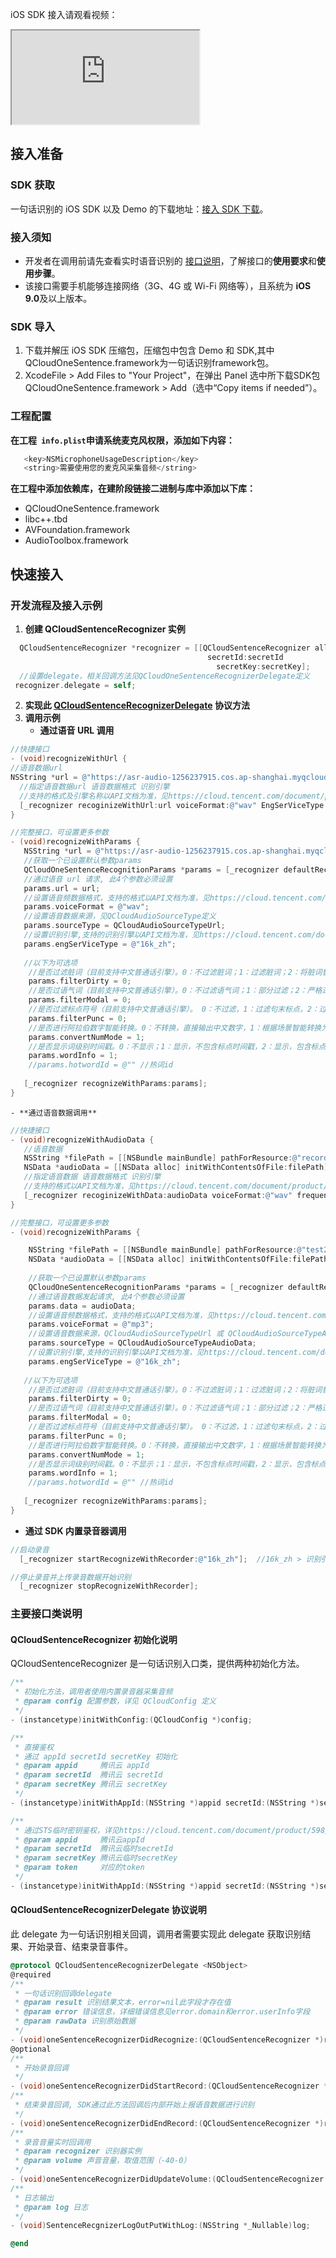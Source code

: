 iOS SDK 接入请观看视频：
<div class="doc-video-mod"><iframe src="https://cloud.tencent.com/edu/learning/quick-play/1692-20714?source=gw.doc.media&withPoster=1&notip=1"></iframe></div>

## 接入准备
### SDK 获取
一句话识别的 iOS SDK 以及 Demo 的下载地址：[接入 SDK 下载](https://console.cloud.tencent.com/asr/download)。

### 接入须知
- 开发者在调用前请先查看实时语音识别的 [接口说明](https://cloud.tencent.com/document/product/1093/37308)，了解接口的**使用要求**和**使用步骤**。
- 该接口需要手机能够连接网络（3G、4G 或 Wi-Fi 网络等），且系统为 **iOS 9.0**及以上版本。

### SDK 导入
1. 下载并解压 iOS SDK 压缩包，压缩包中包含 Demo 和 SDK,其中QCloudOneSentence.framework为一句话识别framework包。
2. XcodeFile > Add Files to "Your Project"，在弹出 Panel 选中所下载SDK包 QCloudOneSentence.framework > Add（选中“Copy items if needed”）。

### 工程配置
**在工程` info.plist`申请系统麦克风权限，添加如下内容：**

```objective-c
   <key>NSMicrophoneUsageDescription</key>
   <string>需要使用您的麦克风采集音频</string>
```
**在工程中添加依赖库，在建阶段链接二进制与库中添加以下库：**
- QCloudOneSentence.framework
- libc++.tbd
- AVFoundation.framework
- AudioToolbox.framework
    
## 快速接入
### 开发流程及接入示例
1. **创建 QCloudSentenceRecognizer 实例** 
```objective-c
  QCloudSentenceRecognizer *recognizer = [[QCloudSentenceRecognizer alloc] initWithAppId:appId 
  									        secretId:secretId 
									          secretKey:secretKey];
  //设置delegate，相关回调方法见QCloudOneSentenceRecognizerDelegate定义
 recognizer.delegate = self;
```
2. **实现此 [QCloudSentenceRecognizerDelegate](#QCloudSentenceRecognizerDelegate) 协议方法**
3. **调用示例**
	- **通过语音 URL 调用**
```objective-c
//快捷接口
- (void)recognizeWithUrl {
//语音数据url
NSString *url = @"https://asr-audio-1256237915.cos.ap-shanghai.myqcloud.com/30s.wav";
  //指定语音数据url 语音数据格式 识别引擎
  //支持的格式及引擎名称以API文档为准，见https://cloud.tencent.com/document/product/1093/35646
  [_recognizer recoginizeWithUrl:url voiceFormat:@"wav" EngSerViceType:@"16k_zh"];
}

//完整接口，可设置更多参数
- (void)recognizeWithParams {
   NSString *url = @"https://asr-audio-1256237915.cos.ap-shanghai.myqcloud.com/30s.wav";
   //获取一个已设置默认参数params
   QCloudOneSentenceRecognitionParams *params = [_recognizer defaultRecognitionParams];    
   //通过语音 url 请求, 此4个参数必须设置
   params.url = url;                           
   //设置语音频数据格式，支持的格式以API文档为准，见https://cloud.tencent.com/document/product/1093/35646
   params.voiceFormat = @"wav";
   //设置语音数据来源，见QCloudAudioSourceType定义
   params.sourceType = QCloudAudioSourceTypeUrl;
   //设置识别引擎,支持的识别引擎以API文档为准，见https://cloud.tencent.com/document/product/1093/35646
   params.engSerViceType = @"16k_zh"; 
  
   //以下为可选项
    //是否过滤脏词（目前支持中文普通话引擎）。0：不过滤脏词；1：过滤脏词；2：将脏词替换为 * 。默认值为 0。
    params.filterDirty = 0;
    //是否过语气词（目前支持中文普通话引擎）。0：不过滤语气词；1：部分过滤；2：严格过滤 。默认值为 0。
    params.filterModal = 0;
    //是否过滤标点符号（目前支持中文普通话引擎）。 0：不过滤，1：过滤句末标点，2：过滤所有标点。默认值为 0。
    params.filterPunc = 0;
    //是否进行阿拉伯数字智能转换。0：不转换，直接输出中文数字，1：根据场景智能转换为阿拉伯数字。默认值为1。
    params.convertNumMode = 1;
    //是否显示词级别时间戳。0：不显示；1：显示，不包含标点时间戳，2：显示，包含标点时间戳。默认值为 0。
    params.wordInfo = 1;
    //params.hotwordId = @"" //热词id
  
   [_recognizer recognizeWithParams:params];
}
```
	- **通过语音数据调用**
```objective-c
//快捷接口
- (void)recognizeWithAudioData {
   //语音数据
   NSString *filePath = [[NSBundle mainBundle] pathForResource:@"recordedFile" ofType:@"wav"];
   NSData *audioData = [[NSData alloc] initWithContentsOfFile:filePath];
   //指定语音数据 语音数据格式 识别引擎
   //支持的格式以API文档为准，见https://cloud.tencent.com/document/product/1093/48982
   [_recognizer recoginizeWithData:audioData voiceFormat:@"wav" frequence:@"16k_zh"];
}

//完整接口，可设置更多参数
- (void)recognizeWithParams {

    NSString *filePath = [[NSBundle mainBundle] pathForResource:@"test2" ofType:@"mp3"];
    NSData *audioData = [[NSData alloc] initWithContentsOfFile:filePath];
  
    //获取一个已设置默认参数params
    QCloudOneSentenceRecognitionParams *params = [_recognizer defaultRecognitionParams];    
    //通过语音数据发起请求, 此4个参数必须设置
    params.data = audioData;
    //设置语音频数据格式，支持的格式以API文档为准，见https://cloud.tencent.com/document/product/1093/35646
    params.voiceFormat = @"mp3";
    //设置语音数据来源，QCloudAudioSourceTypeUrl 或 QCloudAudioSourceTypeAudioData
    params.sourceType = QCloudAudioSourceTypeAudioData; 
    //设置识别引擎,支持的识别引擎以API文档为准，见https://cloud.tencent.com/document/product/1093/35646
    params.engSerViceType = @"16k_zh"; 
  
   //以下为可选项
    //是否过滤脏词（目前支持中文普通话引擎）。0：不过滤脏词；1：过滤脏词；2：将脏词替换为 * 。默认值为 0。
    params.filterDirty = 0;
    //是否过语气词（目前支持中文普通话引擎）。0：不过滤语气词；1：部分过滤；2：严格过滤 。默认值为 0。
    params.filterModal = 0;
    //是否过滤标点符号（目前支持中文普通话引擎）。 0：不过滤，1：过滤句末标点，2：过滤所有标点。默认值为 0。
    params.filterPunc = 0;
    //是否进行阿拉伯数字智能转换。0：不转换，直接输出中文数字，1：根据场景智能转换为阿拉伯数字。默认值为1。
    params.convertNumMode = 1;
    //是否显示词级别时间戳。0：不显示；1：显示，不包含标点时间戳，2：显示，包含标点时间戳。默认值为 0。
    params.wordInfo = 1;
    //params.hotwordId = @"" //热词id
  
   [_recognizer recognizeWithParams:params];
}
```
 - **通过 SDK 内置录音器调用**
```objective-c
//启动录音
  [_recognizer startRecognizeWithRecorder:@"16k_zh"];  //16k_zh > 识别引擎,传nil将默认使用16k_zh,支持的识别引擎以API文档为准，见https://cloud.tencent.com/document/product/1093/35646

//停止录音并上传录音数据开始识别
  [_recognizer stopRecognizeWithRecorder];
```

### 主要接口类说明
#### QCloudSentenceRecognizer 初始化说明
QCloudSentenceRecognizer 是一句话识别入口类，提供两种初始化方法。
```objective-c
/**
 * 初始化方法，调用者使用内置录音器采集音频
 * @param config 配置参数，详见 QCloudConfig 定义
 */
- (instancetype)initWithConfig:(QCloudConfig *)config;

/**
 * 直接鉴权
 * 通过 appId secretId secretKey 初始化
 * @param appid     腾讯云 appId        
 * @param secretId  腾讯云 secretId     
 * @param secretKey 腾讯云 secretKey    
 */
- (instancetype)initWithAppId:(NSString *)appid secretId:(NSString *)secretId secretKey:(NSString *)secretKey;

/**
 * 通过STS临时密钥鉴权，详见https://cloud.tencent.com/document/product/598/33416
 * @param appid     腾讯云appId 
 * @param secretId  腾讯云临时secretId  
 * @param secretKey 腾讯云临时secretKey
 * @param token     对应的token
 */
- (instancetype)initWithAppId:(NSString *)appid secretId:(NSString *)secretId secretKey:(NSString *)secretKey token:(NSString *)token;
```

[](id:QCloudSentenceRecognizerDelegate)
#### QCloudSentenceRecognizerDelegate 协议说明
此 delegate 为一句话识别相关回调，调用者需要实现此 delegate 获取识别结果、开始录音、结束录音事件。
```objective-c
@protocol QCloudSentenceRecognizerDelegate <NSObject>
@required
/**
 * 一句话识别回调delegate
 * @param result 识别结果文本，error=nil此字段才存在值
 * @param error 错误信息，详细错误信息见error.domain和error.userInfo字段
 * @param rawData 识别原始数据
 */
- (void)oneSentenceRecognizerDidRecognize:(QCloudSentenceRecognizer *)recognizer text:(nullable NSString *)text error:(nullable NSError *)error resultData:(nullable NSDictionary *)resultData;
@optional
/**
 * 开始录音回调
 */
- (void)oneSentenceRecognizerDidStartRecord:(QCloudSentenceRecognizer *)recognizer error:(nullable NSError *)error;
/**
 * 结束录音回调, SDK通过此方法回调后内部开始上报语音数据进行识别
 */
- (void)oneSentenceRecognizerDidEndRecord:(QCloudSentenceRecognizer *)recognizer;
/**
 * 录音音量实时回调用
 * @param recognizer 识别器实例
 * @param volume 声音音量，取值范围（-40-0）
 */
- (void)oneSentenceRecognizerDidUpdateVolume:(QCloudSentenceRecognizer *)recognizer volume:(float)volume;
/**
 * 日志输出
 * @param log 日志
 */
- (void)SentenceRecgnizerLogOutPutWithLog:(NSString *_Nullable)log;

@end
```
